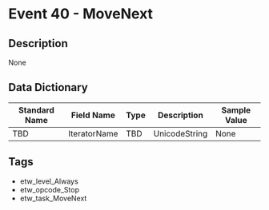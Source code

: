# Event 40 - MoveNext

## Description
None

## Data Dictionary
|Standard Name|Field Name|Type|Description|Sample Value|
|---|---|---|---|---|
|TBD|IteratorName|TBD|UnicodeString|None|None|

## Tags
* etw_level_Always
* etw_opcode_Stop
* etw_task_MoveNext